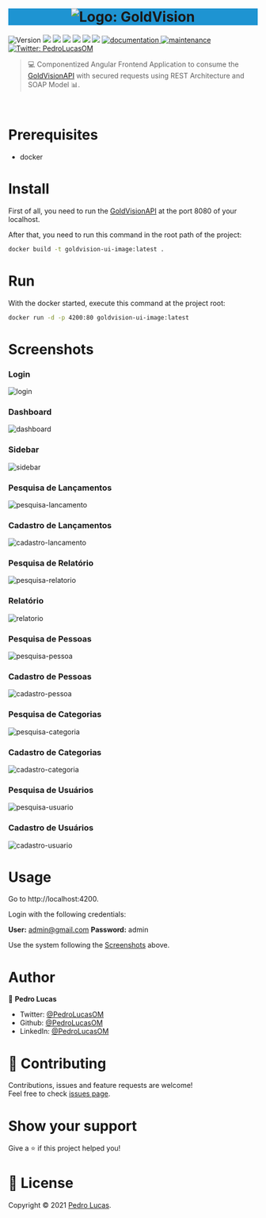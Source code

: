 <h1 align="center" width="100vw" style="background-color: #1e94d2">
  <img alt="Logo: GoldVision" src="https://github.com/PedroLucasOM/GoldVision-API/blob/master/docs/media/logo.png" />
</h1>
<p>
  <img alt="Version" src="https://img.shields.io/badge/version-1.0.0-blue.svg?cacheSeconds=2592000" />
  <img src="https://img.shields.io/badge/angular-8.2.3-blue.svg" />
  <img src="https://img.shields.io/badge/angular_jwt-3.0.0-blue.svg" />
  <img src="https://img.shields.io/badge/font_awesome-4.7.0-blue.svg" />
  <img src="https://img.shields.io/badge/primeng-8.0.3-blue.svg" />
  <img src="https://img.shields.io/badge/rxjs-6.4.0-blue.svg" />
  <img src="https://img.shields.io/badge/momentjs-2.26.0-blue.svg" />
  <a href="https://github.com/PedroLucasOM/GoldVision-UI#readme" target="_blank">
    <img alt="documentation" src="https://img.shields.io/badge/documentation-yes-blue.svg" />
  </a>
  <a href="https://github.com/PedroLucasOM/GoldVision-UI/graphs/commit-activity" target="_blank">
    <img alt="maintenance" src="https://img.shields.io/badge/maintained-yes-blue.svg" />
  </a>
  <a href="https://twitter.com/PedroLucasOM" target="_blank">
    <img alt="Twitter: PedroLucasOM" src="https://img.shields.io/twitter/follow/PedroLucasOM.svg?style=social" />
  </a>
</p>

> :computer: Componentized Angular Frontend Application to consume the [GoldVisionAPI](https://github.com/PedroLucasOM/GoldVision-API) with secured requests using REST Architecture and SOAP Model  :bar_chart:.

<br/>

# Prerequisites

- docker

# Install

First of all, you need to run the [GoldVisionAPI](https://github.com/PedroLucasOM/GoldVision-API) at the port 8080 of your localhost.

After that, you need to run this command in the root path of the project:

```sh
docker build -t goldvision-ui-image:latest .
```

# Run

With the docker started, execute this command at the project root:

```sh
docker run -d -p 4200:80 goldvision-ui-image:latest
```

# Screenshots

### Login

![login](https://github.com/PedroLucasOM/GoldVision-UI/blob/master/src/assets/screenshots/1-login.png)
<br />

### Dashboard

![dashboard](https://github.com/PedroLucasOM/GoldVision-UI/blob/master/src/assets/screenshots/2-dashboard.png)
<br />

### Sidebar

![sidebar](https://github.com/PedroLucasOM/GoldVision-UI/blob/master/src/assets/screenshots/3-sidebar.png)
<br />

### Pesquisa de Lançamentos

![pesquisa-lancamento](https://github.com/PedroLucasOM/GoldVision-UI/blob/master/src/assets/screenshots/4-pesquisa-lancamento.png)
<br />


### Cadastro de Lançamentos

![cadastro-lancamento](https://github.com/PedroLucasOM/GoldVision-UI/blob/master/src/assets/screenshots/5-cadastro-lancamento.png)
<br />

### Pesquisa de Relatório

![pesquisa-relatorio](https://github.com/PedroLucasOM/GoldVision-UI/blob/master/src/assets/screenshots/6-pesquisa-relatorio.png)
<br />

### Relatório

![relatorio](https://github.com/PedroLucasOM/GoldVision-UI/blob/master/src/assets/screenshots/7-relatorio.png)
<br />

### Pesquisa de Pessoas

![pesquisa-pessoa](https://github.com/PedroLucasOM/GoldVision-UI/blob/master/src/assets/screenshots/8-pesquisa-pessoa.png)
<br />

### Cadastro de Pessoas

![cadastro-pessoa](https://github.com/PedroLucasOM/GoldVision-UI/blob/master/src/assets/screenshots/9-cadastro-pessoa.png)
<br />

### Pesquisa de Categorias

![pesquisa-categoria](https://github.com/PedroLucasOM/GoldVision-UI/blob/master/src/assets/screenshots/10-pesquisa-categoria.png)
<br />

### Cadastro de Categorias

![cadastro-categoria](https://github.com/PedroLucasOM/GoldVision-UI/blob/master/src/assets/screenshots/11-cadastro-categoria.png)
<br />

### Pesquisa de Usuários

![pesquisa-usuario](https://github.com/PedroLucasOM/GoldVision-UI/blob/master/src/assets/screenshots/12-pesquisa-usuario.png)
<br />

### Cadastro de Usuários

![cadastro-usuario](https://github.com/PedroLucasOM/GoldVision-UI/blob/master/src/assets/screenshots/13-cadastro-usuario.png)
<br />

# Usage

Go to http://localhost:4200.

Login with the following credentials:

**User:** admin@gmail.com
**Password:** admin

Use the system following the [Screenshots](https://github.com/PedroLucasOM/GoldVision-UI#screenshots) above.

# Author

👤 **Pedro Lucas**

* Twitter: [@PedroLucasOM](https://twitter.com/PedroLucasOM)
* Github: [@PedroLucasOM](https://github.com/PedroLucasOM)
* LinkedIn: [@PedroLucasOM](https://linkedin.com/in/PedroLucasOM)

# 🤝 Contributing

Contributions, issues and feature requests are welcome!<br />Feel free to check [issues page](https://github.com/PedroLucasOM/GoldVision-UI/issues). 

# Show your support

Give a ⭐️ if this project helped you!

# 📝 License

Copyright © 2021 [Pedro Lucas](https://github.com/PedroLucasOM).<br />

